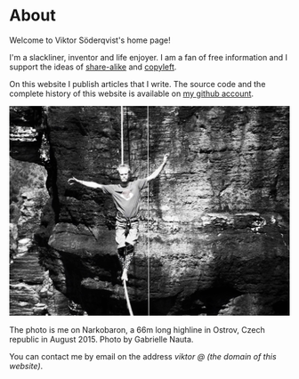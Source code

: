 About
=====

Welcome to Viktor Söderqvist's home page!

I'm a slackliner, inventor and life enjoyer. I am a fan of free information and I support the ideas of [share-alike](https://en.wikipedia.org/wiki/Share-alike) and [copyleft](https://en.wikipedia.org/wiki/Copyleft).

On this website I publish articles that I write. The source code and the complete history of this website is available on [my github account](https://github.com/zuiderkwast/zuiderkwast.se).

![Me on Narkobaron in Ostrov; photo by Gabrielle Nauta](img/narkobaron-me-bw.jpg)

The photo is me on Narkobaron, a 66m long highline in Ostrov, Czech republic in August 2015. Photo by Gabrielle Nauta.

You can contact me by email on the address *viktor @ (the domain of this website)*.
